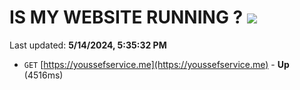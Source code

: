 # IS MY WEBSITE RUNNING ? [![](https://img.shields.io/static/v1?label=Sponsor&message=%E2%9D%A4&logo=GitHub&color=%23fe8e86)](https://github.com/sponsors/<username>)

Last updated: **5/14/2024, 5:35:32 PM**

- `GET` [https://youssefservice.me](https://youssefservice.me) - **Up** (4516ms)
